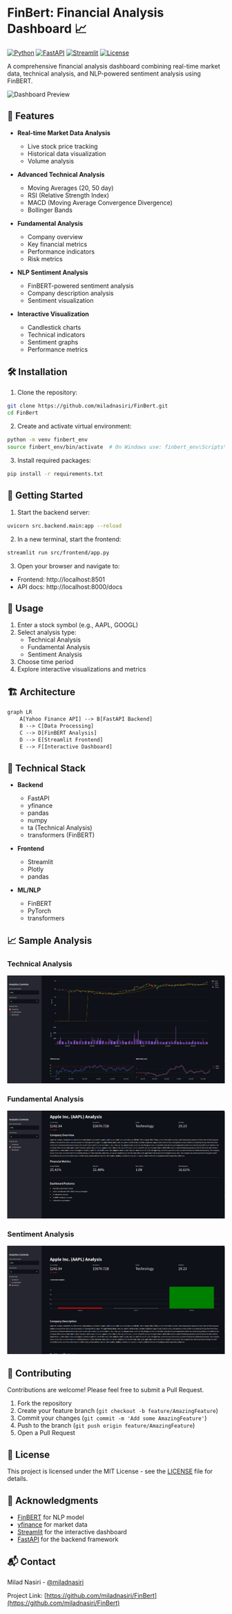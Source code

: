 # FinBert: Financial Analysis Dashboard 📈

[![Python](https://img.shields.io/badge/Python-3.8%2B-blue.svg)](https://www.python.org/downloads/)
[![FastAPI](https://img.shields.io/badge/FastAPI-0.68.0%2B-green.svg)](https://fastapi.tiangolo.com/)
[![Streamlit](https://img.shields.io/badge/Streamlit-1.0.0%2B-red.svg)](https://streamlit.io/)
[![License](https://img.shields.io/badge/license-MIT-blue.svg)](LICENSE)

A comprehensive financial analysis dashboard combining real-time market data, technical analysis, and NLP-powered sentiment analysis using FinBERT.

![Dashboard Preview](docs/images/dashboard_preview.png)

## 🚀 Features

- **Real-time Market Data Analysis**
  - Live stock price tracking
  - Historical data visualization
  - Volume analysis

- **Advanced Technical Analysis**
  - Moving Averages (20, 50 day)
  - RSI (Relative Strength Index)
  - MACD (Moving Average Convergence Divergence)
  - Bollinger Bands

- **Fundamental Analysis**
  - Company overview
  - Key financial metrics
  - Performance indicators
  - Risk metrics

- **NLP Sentiment Analysis**
  - FinBERT-powered sentiment analysis
  - Company description analysis
  - Sentiment visualization

- **Interactive Visualization**
  - Candlestick charts
  - Technical indicators
  - Sentiment graphs
  - Performance metrics

## 🛠️ Installation

1. Clone the repository:
```bash
git clone https://github.com/miladnasiri/FinBert.git
cd FinBert
```

2. Create and activate virtual environment:
```bash
python -m venv finbert_env
source finbert_env/bin/activate  # On Windows use: finbert_env\Scripts\activate
```

3. Install required packages:
```bash
pip install -r requirements.txt
```

## 🚦 Getting Started

1. Start the backend server:
```bash
uvicorn src.backend.main:app --reload
```

2. In a new terminal, start the frontend:
```bash
streamlit run src/frontend/app.py
```

3. Open your browser and navigate to:
- Frontend: http://localhost:8501
- API docs: http://localhost:8000/docs

## 🎯 Usage

1. Enter a stock symbol (e.g., AAPL, GOOGL)
2. Select analysis type:
   - Technical Analysis
   - Fundamental Analysis
   - Sentiment Analysis
3. Choose time period
4. Explore interactive visualizations and metrics

## 🏗️ Architecture

```mermaid
graph LR
    A[Yahoo Finance API] --> B[FastAPI Backend]
    B --> C[Data Processing]
    C --> D[FinBERT Analysis]
    D --> E[Streamlit Frontend]
    E --> F[Interactive Dashboard]
```

## 🔧 Technical Stack

- **Backend**
  - FastAPI
  - yfinance
  - pandas
  - numpy
  - ta (Technical Analysis)
  - transformers (FinBERT)

- **Frontend**
  - Streamlit
  - Plotly
  - pandas

- **ML/NLP**
  - FinBERT
  - PyTorch
  - transformers

## 📈 Sample Analysis

### Technical Analysis
![Technical Analysis](https://github.com/miladnasiri/FinBert/blob/963af325fbbc3dbdc598cbca1dc8158556da079e/Technical-Analysis.png)

### Fundamental Analysis
![Fundamental Analysis](https://github.com/miladnasiri/FinBert/blob/963af325fbbc3dbdc598cbca1dc8158556da079e/Fundamental-Analysis.png)

### Sentiment Analysis
![Sentiment Analysis](https://github.com/miladnasiri/FinBert/blob/963af325fbbc3dbdc598cbca1dc8158556da079e/Sentiment-Analysis.png)

## 🤝 Contributing

Contributions are welcome! Please feel free to submit a Pull Request.

1. Fork the repository
2. Create your feature branch (`git checkout -b feature/AmazingFeature`)
3. Commit your changes (`git commit -m 'Add some AmazingFeature'`)
4. Push to the branch (`git push origin feature/AmazingFeature`)
5. Open a Pull Request

## 📝 License

This project is licensed under the MIT License - see the [LICENSE](LICENSE) file for details.

## 🙏 Acknowledgments

- [FinBERT](https://huggingface.co/ProsusAI/finbert) for NLP model
- [yfinance](https://github.com/ranaroussi/yfinance) for market data
- [Streamlit](https://streamlit.io/) for the interactive dashboard
- [FastAPI](https://fastapi.tiangolo.com/) for the backend framework

## 📬 Contact

Milad Nasiri - [@miladnasiri](https://github.com/miladnasiri)

Project Link: [https://github.com/miladnasiri/FinBert](https://github.com/miladnasiri/FinBert)
